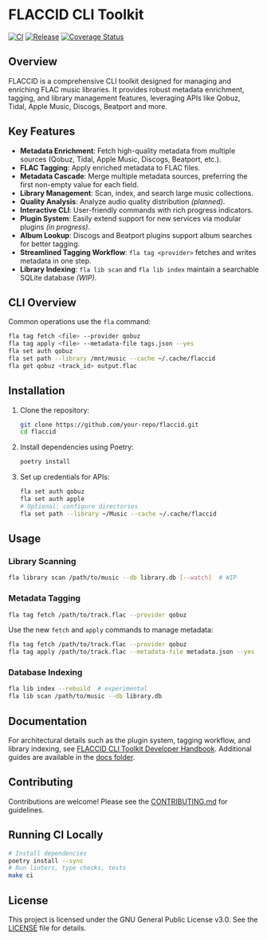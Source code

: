 # FLACCID CLI Toolkit

[![CI](https://github.com/<your-org>/flaccid/actions/workflows/ci.yml/badge.svg)](https://github.com/<your-org>/flaccid/actions/workflows/ci.yml)
[![Release](https://github.com/<your-org>/flaccid/actions/workflows/ci.yml/badge.svg)](https://github.com/<your-org>/flaccid/actions/workflows/ci.yml)
[![Coverage Status](https://coveralls.io/repos/github/<your-org>/flaccid/badge.svg?branch=main)](https://coveralls.io/github/<your-org>/flaccid?branch=main)

## Overview

FLACCID is a comprehensive CLI toolkit designed for managing and enriching FLAC music libraries. It provides robust metadata enrichment, tagging, and library management features, leveraging APIs like Qobuz, Tidal, Apple Music, Discogs, Beatport and more.

## Key Features

- **Metadata Enrichment**: Fetch high-quality metadata from multiple sources (Qobuz, Tidal, Apple Music, Discogs, Beatport, etc.).
- **FLAC Tagging**: Apply enriched metadata to FLAC files.
- **Metadata Cascade**: Merge multiple metadata sources, preferring the first
  non-empty value for each field.
- **Library Management**: Scan, index, and search large music collections.
- **Quality Analysis**: Analyze audio quality distribution *(planned)*.
- **Interactive CLI**: User-friendly commands with rich progress indicators.
- **Plugin System**: Easily extend support for new services via modular plugins *(in progress)*.
- **Album Lookup**: Discogs and Beatport plugins support album searches for better tagging.
- **Streamlined Tagging Workflow**: `fla tag <provider>` fetches and writes metadata in one step.
- **Library Indexing**: `fla lib scan` and `fla lib index` maintain a searchable SQLite database *(WIP)*.

## CLI Overview

Common operations use the `fla` command:

```bash
fla tag fetch <file> --provider qobuz
fla tag apply <file> --metadata-file tags.json --yes
fla set auth qobuz
fla set path --library /mnt/music --cache ~/.cache/flaccid
fla get qobuz <track_id> output.flac
```

## Installation

1. Clone the repository:

   ```bash
   git clone https://github.com/your-repo/flaccid.git
   cd flaccid
   ```

2. Install dependencies using Poetry:

   ```bash
   poetry install
   ```

3. Set up credentials for APIs:

   ```bash
   fla set auth qobuz
   fla set auth apple
   # Optional: configure directories
   fla set path --library ~/Music --cache ~/.cache/flaccid
   ```

## Usage

### Library Scanning

```bash
fla library scan /path/to/music --db library.db [--watch]  # WIP
```

### Metadata Tagging

```bash
fla tag fetch /path/to/track.flac --provider qobuz
```

Use the new `fetch` and `apply` commands to manage metadata:

```bash
fla tag fetch /path/to/track.flac --provider qobuz
fla tag apply /path/to/track.flac --metadata-file metadata.json --yes
```

### Database Indexing

```bash
fla lib index --rebuild  # experimental
fla lib scan /path/to/music --db library.db
```

## Documentation

For architectural details such as the plugin system, tagging workflow, and library indexing, see [FLACCID CLI Toolkit Developer Handbook](docs/FLACCID%20CLI%20Toolkit%20Developer%20Handbook.md). Additional guides are available in the [docs folder](./docs).

## Contributing

Contributions are welcome! Please see the [CONTRIBUTING.md](./CONTRIBUTING.md) for guidelines.

## Running CI Locally
```sh
# Install dependencies
poetry install --sync
# Run linters, type checks, tests
make ci
```

## License

This project is licensed under the GNU General Public License v3.0. See the [LICENSE](./LICENSE) file for details.
